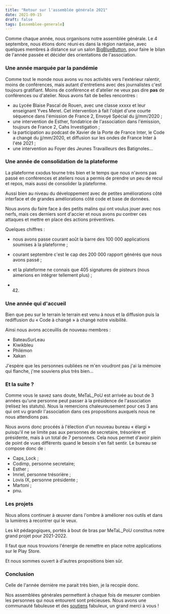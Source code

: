 ```yaml
---
title: "Retour sur l'assemblée générale 2021"
date: 2021-09-15
draft: false
tags: [assemblee-generale]
---
```


Comme chaque année, nous organisons notre assemblée générale. Le 4 septembre, nous étions donc réuni·es dans la région nantaise, avec quelques membres à distance sur un salon [BigBlueButton](https://bigbluebutton.org/), pour faire le bilan de l'année passée et décider des orientations de l'association.

### Une année marquée par la pandémie

Comme tout le monde nous avons vu nos activités vers l'extérieur ralentir, moins
de conférences, mais autant d'entretiens avec des journalistes c'est toujours
gratifiant. Moins de conférence et d'atelier ne veux pas dire **pas** de
conférences ou d'atelier. Nous avons fait de belles rencontres :

- au Lycée Blaise Pascal de Rouen, avec une classe xxxxx et leur enseignant Yves
  Meret. Cet intervention à fait l'objet d'une courte séquence dans l'émission
  de France 2, Envoyé Spécial du jj/mm/2020 ;
- une intervention de Esther, fondatrice de l'association dans l'émission,
  toujours de France 2, Cahs Investigation ;
- la participation au podcast de Xavier de la Porte de France Inter, le Code a
  changé du jj/mm/2020, et diffusion sur les ondes de France Inter à l'été 2021
  ;
- une intervention au Foyer des Jeunes Travailleurs des Batignoles…

### Une année de consolidation de la plateforme

La plateforme εxodus tourne très bien et le temps que nous n'avons pas passé en
conférences et ateliers nous a permis de prendre un peu de recul et repos, mais
aussi de consolider la plateforme.

Aussi bien au niveau du développement avec de petites améliorations côté
interface et de grandes améliorations côté code et base de données.

Nous avons du faire face à des petits malins qui ont voulus jouer avec nos
nerfs, mais ces derniers sont d'accier et nous avons pu contrer ces attaques et
mettre en place des actions préventives.

Quelques chiffres :

- nous avons passe courant août la barre des 100 000 applications soumises à la
  plateforme ;
- courant septembre c'est le cap des 200 000 rapport générés que nous avons
  passé ;
- et la plateforme ne connais que 405 signatures de pisteurs (nous aimerions en
  intégrer tellement plus) ;

- 42.

### Une année qui d'accueil

Bien que peu sur le terrain le terrain est venu à nous et la diffusion  puis la
rediffusion du « Code à changé » à changé notre visibilité.

Ainsi nous avons acceuillis de nouveau membres :

- BateauSurLeau
- Kiwikbleu
- Philémon
- Xakan

J'espère que les personnes oubliées ne m'en voudront pas j'ai la mémoire qui flanche, j'me
souviens plus très bien…

### Et la suite ?

Comme vous le savez sans doute, MeTaL_PoU est arrivée au bout de 3 années qu'une
personne peut passer à la présidence de l'association (relisez les statuts).
Nous la remercions chaleureusement pour ces 3 ans qui ont vu grandir
l'association dans ces propositions auxquels nous ne nous attendions pas.

Nous avons donc procéés à l'élection d'un nouveau bureau « élargi » puisqu'il ne
se limite pas aux personnes de secretaire, trésorière et présidente, mais à un
total de 7 personnes. Cela nous permet d'avoir plein de point de vues différents
quand le besoin s'en fait sentir.
Le bureau se compose donc de :

- Caps_Lock ;
- Codimp, personne secretaire;
- Esther ;
- Imriel, personne trésorière ;
- Lovis IX, personne présidente ;
- Martoni ;
- pnu.

### Les projets

Nous allons continuer à œuvrer dans l'ombre à améliorer nos outils et dans la
lumières à recontrer qui le veux.

Les kit pédagogiques, portés à bout de bras par MeTaL_PoU constitus notre grand
projet pour 2021-2022.

Il faut que nous trouvions l'énergie de remettre en place notre applications sur
le Play Store.

Et nous sommes ouvert à d'autres propositions bien sûr.

### Conclusion

Celle de l'année dernière me parait très bien, je la recopie donc.

Nos assemblées générales permettent à chaque fois de mesurer combien les personnes qui nous entourent sont précieuses. Nous avons une communauté fabuleuse et des [soutiens](https://exodus-privacy.eu.org/fr/page/supporters/) fabuleux, un grand merci à vous !
